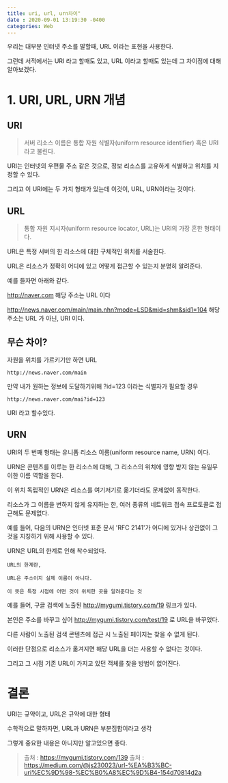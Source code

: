 ```yaml
---
title: uri, url, urn차이"
date : 2020-09-01 13:19:30 -0400
categories: Web
---
```



우리는 대부분 인터넷 주소를 말할때, URL 이라는 표현을 사용한다.

그런데 서적에서는 URI 라고 할때도 있고, URL 이라고 할때도 있는데 그 차이점에 대해 알아보겠다.

# 1. URI, URL, URN 개념

## URI

> 서버 리소스 이름은 통합 자원 식별자(uniform resource identifier) 혹은 URI라고 불린다.

URI는 인터넷의 우편물 주소 같은 것으로, 정보 리소스를 고유하게 식별하고 위치를 지정할 수 있다.

그리고 이 URI에는 두 가지 형태가 있는데 이것이, URL, URN이라는 것이다.

## URL

> 통합 자원 지시자(uniform resource locator, URL)는 URI의 가장 흔한 형태이다.

URL은 특정 서버의 한 리소스에 대한 구체적인 위치를 서술한다.

URL은 리소스가 정확히 어디에 있고 어떻게 접근할 수 있는지 분명히 알려준다.

예를 들자면 아래와 같다. 

http://naver.com 해당 주소는 URL 이다

http://news.naver.com/main/main.nhn?mode=LSD&mid=shm&sid1=104 해당 주소는 URL 가 아닌, URI 이다.

## 무슨 차이?

자원을 위치를 가르키기만 하면 URL

``` http://news.naver.com/main ```

만약 내가 원하는 정보에 도달하기위해 ?id=123 이라는 식별자가 필요할 경우

```http://news.naver.com/mai?id=123``` 

URI 라고 할수있다.


## URN

URI의 두 번째 형태는 유니폼 리소스 이름(uniform resource name, URN) 이다.

URN은 콘텐츠를 이루는 한 리소스에 대해, 그 리소스의 위치에 영향 받지 않는 유일무이한 이름 역할을 한다.

이 위치 독립적인 URN은 리소스를 여기저기로 옮기더라도 문제없이 동작한다.

리소스가 그 이름을 변하지 않게 유지하는 한, 여러 종류의 네트워크 접속 프로토콜로 접근해도 문제없다.

예를 들어, 다음의 URN은 인터넷 표준 문서 'RFC 2141'가 어디에 있거나 상관없이 그것을 지칭하기 위해 사용할 수 있다.

URN은 URL의 한계로 인해 착수되었다.

```
URL의 한계란,

URL은 주소이지 실제 이름이 아니다.

이 뜻은 특정 시점에 어떤 것이 위치한 곳을 알려준다는 것

```
예를 들어, 구글 검색에 노출된 http://mygumi.tistory.com/19 링크가 있다.

본인은 주소를 바꾸고 싶어 http://mygumi.tistory.com/test/19 로 URL을 바꾸었다.

다른 사람이 노출된 검색 콘텐츠에 접근 시 노출된 페이지는 찾을 수 없게 된다.

이러한 단점으로 리소스가 옮겨지면 해당 URL을 더는 사용할 수 없다는 것이다.

그리고 그 시점 기존 URL이 가지고 있던 객체를 찾을 방법이 없어진다.


# 결론

URI는 규약이고, URL은 규약에 대한 형태

수학적으로 말하자면, URL과 URN은 부분집합이라고 생각

그렇게 중요한 내용은 아니지만 알고있으면 좋다.


> 출처 : https://mygumi.tistory.com/139
> 출처 : https://medium.com/@js230023/url-%EA%B3%BC-uri%EC%9D%98-%EC%B0%A8%EC%9D%B4-154d70814d2a
